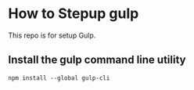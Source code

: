 # How to Stepup gulp
This repo is for setup Gulp.

## Install the gulp command line utility
``npm install --global gulp-cli``